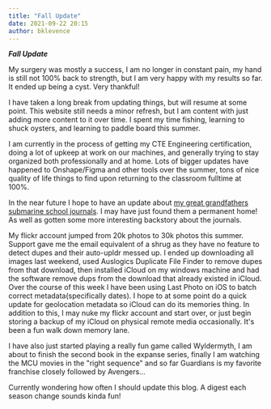 ```yaml
---
title: "Fall Update"
date: 2021-09-22 20:15
author: bklevence
---
```


***Fall Update***

My surgery was mostly a success, I am no longer in constant pain, my hand is still not 100% back to strength, but I am very happy with my results so far. It ended up being a cyst. Very thankful!  

I have taken a long break from updating things, but will resume at some point. This website still needs a minor refresh, but I am content with just adding more content to it over time. I spent my time fishing, learning to shuck oysters, and learning to paddle board this summer. 

I am currently in the process of getting my CTE Engineering certification, doing a lot of upkeep at work on our machines, and generally trying to stay organized both professionally and at home. Lots of bigger updates have happened to Onshape/Figma and other tools over the summer, tons of nice quality of life things to find upon returning to the classroom fulltime at 100%. 

In the near future I hope to have an update about [my great grandfathers submarine school journals](https://twitter.com/senorklev/status/1381653472324558853?s=21). I may have just found them a permanent home! As well as gotten some more interesting backstory about the journals. 

My flickr account jumped from 20k photos to 30k photos this summer. Support gave me the email equivalent of a shrug as they have no feature to detect dupes and their auto-upldr messed up. I ended up downloading all images last weekend, used Auslogics Duplicate File Finder to remove dupes from that download, then installed iCloud on my windows machine and had the software remove dups from the download that already existed in iCloud. Over the course of this week I have been using Last Photo on iOS to batch correct metadata(specifically dates). I hope to at some point do a quick update for geolocation metadata so iCloud can do its memories thing. In addition to this, I may nuke my flickr account and start over, or just begin storing a backup of my iCloud on physical remote media occasionally. It's been a fun walk down memory lane. 

I have also just started playing a really fun game called Wyldermyth, I am about to finish the second book in the expanse series, finally I am watching the MCU movies in the "right sequence" and so far Guardians is my favorite franchise closely followed by Avengers...

Currently wondering how often I should update this blog. A digest each season change sounds kinda fun!  
